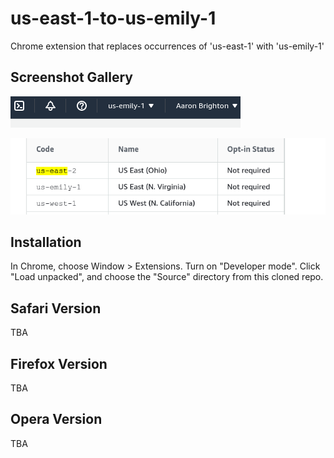 us-east-1-to-us-emily-1
=============

Chrome extension that replaces occurrences of 'us-east-1' with 'us-emily-1'

Screenshot Gallery
------------------

![](region-selector.png)

![](regions.png)

Installation
------------

In Chrome, choose Window > Extensions.  Turn on "Developer mode".  Click "Load unpacked", and choose the "Source" directory from this cloned repo.

Safari Version
--------------

TBA

Firefox Version
---------------

TBA

Opera Version
---------------

TBA